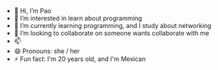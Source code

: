 - 👋 Hi, I’m Pao
- 👀 I’m interested in learn about programming
- 🌱 I’m currently learning programming, and I study about networking
- 💞️ I’m looking to collaborate on someone wants collaborate with me
- 📫 
- 😄 Pronouns: she / her 
- ⚡ Fun fact: I'm 20 years old, and I'm Mexican

<!---
PaolaHuertaS/PaolaHuertaS is a ✨ special ✨ repository because its `README.md` (this file) appears on your GitHub profile.
You can click the Preview link to take a look at your changes.
--->

